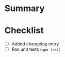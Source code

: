 # Summary

# Checklist

- [ ] Added changelog entry
- [ ] Ran unit tests (`npm test`)

<!-- **For Braintree Developers only, don't forget:**
- [ ] Does this change require work to be done to the GraphQL API? If you have questions check with the GraphQL team.
- [ ] Add & Run integration tests -->
